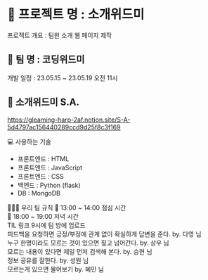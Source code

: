 📌 프로젝트 명 : 소개위드미
======================
   프로젝트 개요 : 팀원 소개 웹 페이지 제작

📌 팀 명 : 코딩위드미
------------------
   개발 일정 : 23.05.15 ~ 23.05.19 오전 11시

📄 소개위드미 S.A.
---------------
https://gleaming-harp-2af.notion.site/S-A-5d4797ac156440289ccd9d25f8c3f169 

💻 사용하는 기술
- 프론트엔드 : HTML
- 프론트엔드 : JavaScript
- 프론트엔드 : CSS
- 백엔드 : Python (flask)
- DB : MongoDB

👩🏻‍💻 우리 팀 규칙
🍚 13:00 ~ 14:00 점심 시간   
🍴 18:00 ~ 19:00 저녁 시간   
TIL 링크 9시에 팀 방에 업로드   
피드백을 요청하면 긍정/부정에 관계 없이 확실하게 답변을 준다. by. 다영 님   
누구 한명이라도 모르는 것이 있으면 짚고 넘어간다. by. 상우 님   
모르는 내용이 있다면 제일 먼저 검색해 본다. by. 승현 님   
정보 공유를 잘한다. by. 성원 님   
모르는게 있으면 물어보기 by. 혜민 님   

 
